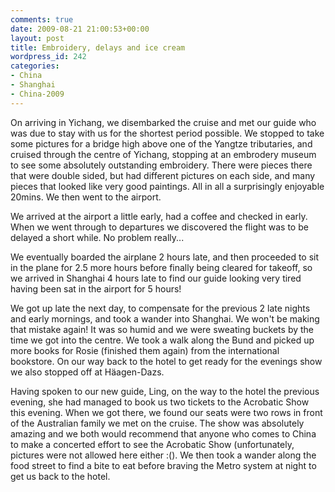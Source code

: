 ```yaml
---
comments: true
date: 2009-08-21 21:00:53+00:00
layout: post
title: Embroidery, delays and ice cream
wordpress_id: 242
categories:
- China
- Shanghai
- China-2009
---
```


On arriving in Yichang, we disembarked the cruise and met our guide who was due to stay with us for the shortest period possible. We stopped to take some pictures for a bridge high above one of the Yangtze tributaries, and cruised through the centre of Yichang, stopping at an embrodery museum to see some absolutely outstanding embroidery. There were pieces there that were double sided, but had different pictures on each side, and many pieces that looked like very good paintings. All in all a surprisingly enjoyable 20mins. We then went to the airport.<!-- more -->



We arrived at the airport a little early, had a coffee and checked in early. When we went through to departures we discovered the flight was to be delayed a short while. No problem really...

We eventually boarded the airplane 2 hours late, and then proceeded to sit in the plane for 2.5 more hours before finally being cleared for takeoff, so we arrived in Shanghai 4 hours late to find our guide looking very tired having been sat in the airport for 5 hours!

We got up late the next day, to compensate for the previous 2 late nights and early mornings, and took a wander into Shanghai. We won't be making that mistake again! It was so humid and we were sweating buckets by the time we got into the centre. We took a walk along the Bund and picked up more books for Rosie (finished them again) from the international bookstore. On our way back to the hotel to get ready for the evenings show we also stopped off at Häagen-Dazs.



Having spoken to our new guide, Ling, on the way to the hotel the previous evening, she had managed to book us two tickets to the Acrobatic Show this evening. When we got there, we found our seats were two rows in front of the Australian family we met on the cruise. The show was absolutely amazing and we both would recommend that anyone who comes to China to make a concerted effort to see the Acrobatic Show (unfortunately, pictures were not allowed here either :(). We then took a wander along the food street to find a bite to eat before braving the Metro system at night to get us back to the hotel.
